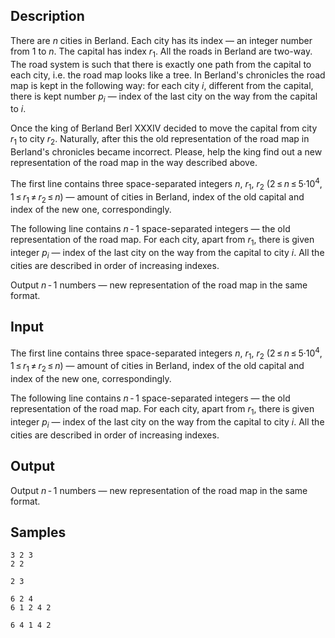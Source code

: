 ## Description

<div><p>There are <span class="tex-span"><i>n</i></span> cities in Berland. Each city has its index — an integer number from <span class="tex-span">1</span> to <span class="tex-span"><i>n</i></span>. The capital has index <span class="tex-span"><i>r</i><sub class="lower-index">1</sub></span>. All the roads in Berland are two-way. The road system is such that there is exactly one path from the capital to each city, i.e. the road map looks like a tree. In Berland's chronicles the road map is kept in the following way: for each city <span class="tex-span"><i>i</i></span>, different from the capital, there is kept number <span class="tex-span"><i>p</i><sub class="lower-index"><i>i</i></sub></span> — index of the last city on the way from the capital to <span class="tex-span"><i>i</i></span>.</p><p>Once the king of Berland Berl XXXIV decided to move the capital from city <span class="tex-span"><i>r</i><sub class="lower-index">1</sub></span> to city <span class="tex-span"><i>r</i><sub class="lower-index">2</sub></span>. Naturally, after this the old representation of the road map in Berland's chronicles became incorrect. Please, help the king find out a new representation of the road map in the way described above.</p></div><div class="input-specification"><p>The first line contains three space-separated integers <span class="tex-span"><i>n</i></span>, <span class="tex-span"><i>r</i><sub class="lower-index">1</sub></span>, <span class="tex-span"><i>r</i><sub class="lower-index">2</sub></span> (<span class="tex-span">2 ≤ <i>n</i> ≤ 5·10<sup class="upper-index">4</sup>, 1 ≤ <i>r</i><sub class="lower-index">1</sub> ≠ <i>r</i><sub class="lower-index">2</sub> ≤ <i>n</i></span>) — amount of cities in Berland, index of the old capital and index of the new one, correspondingly.</p><p>The following line contains <span class="tex-span"><i>n</i> - 1</span> space-separated integers — the old representation of the road map. For each city, apart from <span class="tex-span"><i>r</i><sub class="lower-index">1</sub></span>, there is given integer <span class="tex-span"><i>p</i><sub class="lower-index"><i>i</i></sub></span> — index of the last city on the way from the capital to city <span class="tex-span"><i>i</i></span>. All the cities are described in order of increasing indexes.</p></div><div class="output-specification"><p>Output <span class="tex-span"><i>n</i> - 1</span> numbers — new representation of the road map in the same format.</p></div>


## Input

<p>The first line contains three space-separated integers <span class="tex-span"><i>n</i></span>, <span class="tex-span"><i>r</i><sub class="lower-index">1</sub></span>, <span class="tex-span"><i>r</i><sub class="lower-index">2</sub></span> (<span class="tex-span">2 ≤ <i>n</i> ≤ 5·10<sup class="upper-index">4</sup>, 1 ≤ <i>r</i><sub class="lower-index">1</sub> ≠ <i>r</i><sub class="lower-index">2</sub> ≤ <i>n</i></span>) — amount of cities in Berland, index of the old capital and index of the new one, correspondingly.</p><p>The following line contains <span class="tex-span"><i>n</i> - 1</span> space-separated integers — the old representation of the road map. For each city, apart from <span class="tex-span"><i>r</i><sub class="lower-index">1</sub></span>, there is given integer <span class="tex-span"><i>p</i><sub class="lower-index"><i>i</i></sub></span> — index of the last city on the way from the capital to city <span class="tex-span"><i>i</i></span>. All the cities are described in order of increasing indexes.</p>


## Output

<p>Output <span class="tex-span"><i>n</i> - 1</span> numbers — new representation of the road map in the same format.</p>


## Samples

```input1
3 2 3
2 2

```

```output1
2 3
```






```input2
6 2 4
6 1 2 4 2

```

```output2
6 4 1 4 2
```



